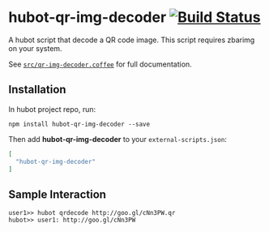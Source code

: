 # hubot-qr-img-decoder [![Build Status][travis-image]][travis-url]

A hubot script that decode a QR code image. This script requires zbarimg on your system.

See [`src/qr-img-decoder.coffee`](src/qr-img-decoder.coffee) for full documentation.

## Installation

In hubot project repo, run:

`npm install hubot-qr-img-decoder --save`

Then add **hubot-qr-img-decoder** to your `external-scripts.json`:

```json
[
  "hubot-qr-img-decoder"
]
```

## Sample Interaction

```
user1>> hubot qrdecode http://goo.gl/cNn3PW.qr
hubot>> user1: http://goo.gl/cNn3PW
```

[travis-url]: https://travis-ci.org/prototype-cafe/hubot-qr-img-decoder
[travis-image]: https://travis-ci.org/prototype-cafe/hubot-qr-img-decoder.svg?branch=master
